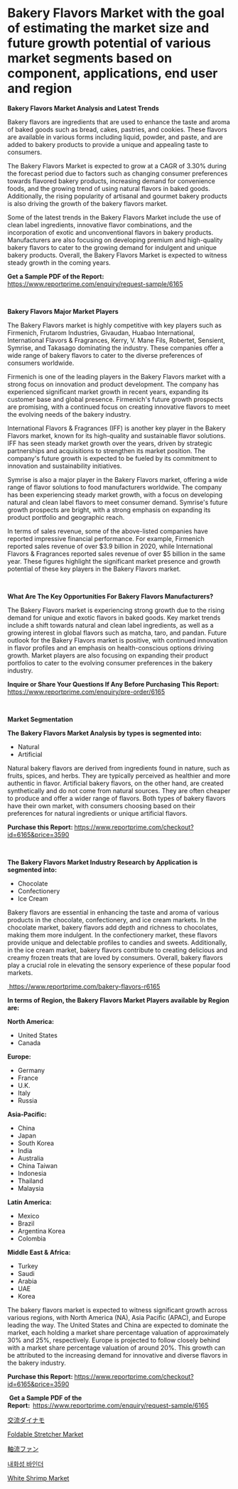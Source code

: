 <p><h1>Bakery Flavors Market with the goal of estimating the market size and future growth potential of various market segments based on component, applications, end user and region</h1></p><p><strong>Bakery Flavors Market Analysis and Latest Trends</strong></p>
<p><p>Bakery flavors are ingredients that are used to enhance the taste and aroma of baked goods such as bread, cakes, pastries, and cookies. These flavors are available in various forms including liquid, powder, and paste, and are added to bakery products to provide a unique and appealing taste to consumers.</p><p>The Bakery Flavors Market is expected to grow at a CAGR of 3.30% during the forecast period due to factors such as changing consumer preferences towards flavored bakery products, increasing demand for convenience foods, and the growing trend of using natural flavors in baked goods. Additionally, the rising popularity of artisanal and gourmet bakery products is also driving the growth of the bakery flavors market.</p><p>Some of the latest trends in the Bakery Flavors Market include the use of clean label ingredients, innovative flavor combinations, and the incorporation of exotic and unconventional flavors in bakery products. Manufacturers are also focusing on developing premium and high-quality bakery flavors to cater to the growing demand for indulgent and unique bakery products. Overall, the Bakery Flavors Market is expected to witness steady growth in the coming years.</p></p>
<p><strong>Get a Sample PDF of the Report:&nbsp;</strong> <a href="https://www.reportprime.com/enquiry/request-sample/6165">https://www.reportprime.com/enquiry/request-sample/6165</a></p>
<p>&nbsp;</p>
<p><strong>Bakery Flavors Major Market Players</strong></p>
<p><p>The Bakery Flavors market is highly competitive with key players such as Firmenich, Frutarom Industries, Givaudan, Huabao International, International Flavors & Fragrances, Kerry, V. Mane Fils, Robertet, Sensient, Symrise, and Takasago dominating the industry. These companies offer a wide range of bakery flavors to cater to the diverse preferences of consumers worldwide.</p><p>Firmenich is one of the leading players in the Bakery Flavors market with a strong focus on innovation and product development. The company has experienced significant market growth in recent years, expanding its customer base and global presence. Firmenich's future growth prospects are promising, with a continued focus on creating innovative flavors to meet the evolving needs of the bakery industry.</p><p>International Flavors & Fragrances (IFF) is another key player in the Bakery Flavors market, known for its high-quality and sustainable flavor solutions. IFF has seen steady market growth over the years, driven by strategic partnerships and acquisitions to strengthen its market position. The company's future growth is expected to be fueled by its commitment to innovation and sustainability initiatives.</p><p>Symrise is also a major player in the Bakery Flavors market, offering a wide range of flavor solutions to food manufacturers worldwide. The company has been experiencing steady market growth, with a focus on developing natural and clean label flavors to meet consumer demand. Symrise's future growth prospects are bright, with a strong emphasis on expanding its product portfolio and geographic reach.</p><p>In terms of sales revenue, some of the above-listed companies have reported impressive financial performance. For example, Firmenich reported sales revenue of over $3.9 billion in 2020, while International Flavors & Fragrances reported sales revenue of over $5 billion in the same year. These figures highlight the significant market presence and growth potential of these key players in the Bakery Flavors market.</p></p>
<p>&nbsp;</p>
<p><strong>What Are The Key Opportunities For Bakery Flavors Manufacturers?</strong></p>
<p><p>The Bakery Flavors market is experiencing strong growth due to the rising demand for unique and exotic flavors in baked goods. Key market trends include a shift towards natural and clean label ingredients, as well as a growing interest in global flavors such as matcha, taro, and pandan. Future outlook for the Bakery Flavors market is positive, with continued innovation in flavor profiles and an emphasis on health-conscious options driving growth. Market players are also focusing on expanding their product portfolios to cater to the evolving consumer preferences in the bakery industry.</p></p>
<p><strong>Inquire or Share Your Questions If Any Before Purchasing This Report:</strong> <a href="https://www.reportprime.com/enquiry/pre-order/6165">https://www.reportprime.com/enquiry/pre-order/6165</a></p>
<p>&nbsp;</p>
<p><strong>Market Segmentation</strong></p>
<p><strong>The Bakery Flavors Market Analysis by types is segmented into:</strong></p>
<p><ul><li>Natural</li><li>Artificial</li></ul></p>
<p><p>Natural bakery flavors are derived from ingredients found in nature, such as fruits, spices, and herbs. They are typically perceived as healthier and more authentic in flavor. Artificial bakery flavors, on the other hand, are created synthetically and do not come from natural sources. They are often cheaper to produce and offer a wider range of flavors. Both types of bakery flavors have their own market, with consumers choosing based on their preferences for natural ingredients or unique artificial flavors.</p></p>
<p><strong>Purchase this Report:&nbsp;</strong><a href="https://www.reportprime.com/checkout?id=6165&price=3590">https://www.reportprime.com/checkout?id=6165&price=3590</a></p>
<p>&nbsp;</p>
<p><strong>The Bakery Flavors Market Industry Research by Application is segmented into:</strong></p>
<p><ul><li>Chocolate</li><li>Confectionery</li><li>Ice Cream</li></ul></p>
<p><p>Bakery flavors are essential in enhancing the taste and aroma of various products in the chocolate, confectionery, and ice cream markets. In the chocolate market, bakery flavors add depth and richness to chocolates, making them more indulgent. In the confectionery market, these flavors provide unique and delectable profiles to candies and sweets. Additionally, in the ice cream market, bakery flavors contribute to creating delicious and creamy frozen treats that are loved by consumers. Overall, bakery flavors play a crucial role in elevating the sensory experience of these popular food markets.</p></p>
<p><a href="https://www.reportprime.com/bakery-flavors-r6165">&nbsp;https://www.reportprime.com/bakery-flavors-r6165</a></p>
<p><strong>In terms of Region, the Bakery Flavors Market Players available by Region are:</strong></p>
<p>
    <p> <strong> North America: </strong>
        <ul>
            <li>United States</li>
            <li>Canada</li>
        </ul>
        </p> 
    <p> <strong> Europe: </strong>
        <ul>
            <li>Germany</li>
            <li>France</li>
            <li>U.K.</li>
            <li>Italy</li>
            <li>Russia</li>
        </ul>
        </p> 
    <p> <strong> Asia-Pacific: </strong>
        <ul>
            <li>China</li>
            <li>Japan</li>
            <li>South Korea</li>
            <li>India</li>
            <li>Australia</li>
            <li>China Taiwan</li>
            <li>Indonesia</li>
            <li>Thailand</li>
            <li>Malaysia</li>
        </ul>
        </p> 
    <p> <strong> Latin America: </strong>
        <ul>
            <li>Mexico</li>
            <li>Brazil</li>
            <li>Argentina Korea</li>
            <li>Colombia</li>
        </ul>
        </p> 
    <p> <strong> Middle East & Africa: </strong>
        <ul>
            <li>Turkey</li>
            <li>Saudi</li>
            <li>Arabia</li>
            <li>UAE</li>
            <li>Korea</li>
        </ul>
    </p>
    </p>
<p><p>The bakery flavors market is expected to witness significant growth across various regions, with North America (NA), Asia Pacific (APAC), and Europe leading the way. The United States and China are expected to dominate the market, each holding a market share percentage valuation of approximately 30% and 25%, respectively. Europe is projected to follow closely behind with a market share percentage valuation of around 20%. This growth can be attributed to the increasing demand for innovative and diverse flavors in the bakery industry.</p></p>
<p><strong>Purchase this Report: </strong><a href="https://www.reportprime.com/checkout?id=6165&price=3590">https://www.reportprime.com/checkout?id=6165&price=3590</a></p>
<p>&nbsp;<strong>Get a Sample PDF of the Report:&nbsp;&nbsp;</strong><a href="https://www.reportprime.com/enquiry/request-sample/6165">https://www.reportprime.com/enquiry/request-sample/6165</a></p>
<p><strong></strong></p>
<p><p><a href="https://medium.com/@karinaokon69/%E3%82%B0%E3%83%AD%E3%83%BC%E3%83%90%E3%83%AB%E7%9B%B4%E6%B5%81%E3%83%80%E3%82%A4%E3%83%8A%E3%83%A2%E7%94%A3%E6%A5%AD-%E7%A8%AE%E9%A1%9E-%E3%82%A2%E3%83%97%E3%83%AA%E3%82%B1%E3%83%BC%E3%82%B7%E3%83%A7%E3%83%B3-%E5%B8%82%E5%A0%B4%E3%83%97%E3%83%AC%E3%83%BC%E3%83%A4%E3%83%BC-%E5%9C%B0%E5%9F%9F%E6%88%90%E9%95%B7%E5%88%86%E6%9E%90-%E3%81%8A%E3%82%88%E3%81%B3%E5%B0%86%E6%9D%A5%E3%81%AE%E3%82%B7%E3%83%8A%E3%83%AA%E3%82%AA-2024%E5%B9%B4-2031%E5%B9%B4-3c63d8942e85">交流ダイナモ</a></p><p><a href="https://issuu.com/reportprime-2/docs/foldable-stretcher-market-size-2030.pptx">Foldable Stretcher Market</a></p><p><a href="https://medium.com/@novabrown3922024/2031%E5%B9%B4%E3%81%BE%E3%81%A7%E3%81%AE%E6%99%82%E6%9C%9F%E3%81%AB%E3%81%8A%E3%81%91%E3%82%8B%E8%BB%B8%E6%B5%81%E3%83%95%E3%82%A1%E3%83%B3%E5%B8%82%E5%A0%B4%E3%81%AE%E6%96%B0%E8%88%88%E3%83%88%E3%83%AC%E3%83%B3%E3%83%89%E3%81%A8%E5%B0%86%E6%9D%A5%E3%81%AE%E5%B1%95%E6%9C%9B-ab55966ed46d">軸流ファン</a></p><p><a href="https://medium.com/@fosterfahey1971/%EA%B8%80%EB%A1%9C%EB%B2%8C-%EB%82%B4%ED%99%94%EC%9E%AC%EB%A3%8C-%EB%B0%94%EC%9D%B8%EB%8D%94-%EC%82%B0%EC%97%85-%EC%A1%B0%EC%82%AC-%EB%B3%B4%EA%B3%A0%EC%84%9C-%EA%B2%BD%EC%9F%81-%ED%99%98%EA%B2%BD-%EC%8B%9C%EC%9E%A5-%EA%B7%9C%EB%AA%A8-%EC%A7%80%EC%97%AD-%EC%83%81%ED%83%9C-%EB%B0%8F-%EC%A0%84%EB%A7%9D-%EC%98%88%EC%B8%A1-2024-2031-a3d0f39c1049">내화성 바인더</a></p><p><a href="https://github.com/anggakarna133/Market-Research-Report-List-1/blob/main/white-shrimp-market.md">White Shrimp Market</a></p></p>